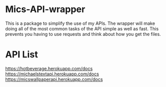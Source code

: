 # Mics-API-wrapper

This is a package to simplify the use of my APIs. The wrapper will make doing all of the most common tasks of the API simple as well as fast. This prevents you having to use requests and think about how you get the files.

# API List

https://hotbeverage.herokuapp.com/docs <br>
https://michaelstextapi.herokuapp.com/docs <br>
https://micswallpaperapi.herokuapp.com/docs